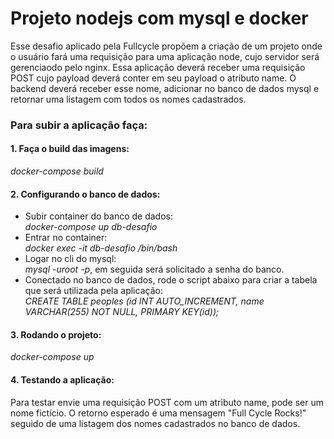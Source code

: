 # Projeto nodejs com mysql e docker
Esse desafio aplicado pela Fullcycle propõem a criação de um projeto onde o usuário fará uma requisição para uma aplicação node, cujo servidor será gerenciaodo pelo nginx. Essa aplicação deverá receber uma requisição POST cujo payload deverá conter em seu payload o atributo name. O backend deverá receber esse nome, adicionar no banco de dados mysql e retornar uma listagem com todos os nomes cadastrados.

<h3>Para subir a aplicação faça:</h3>

<h4>1. Faça o build das imagens: </h4>
<i>docker-compose build</i>

<h4>2. Configurando o banco de dados:</h4>
<ul>
    <li>
      Subir container do banco de dados: <br>  
      <i>docker-compose up db-desafio</i>
    </li>
    <li>
      Entrar no container: <br>
      <i>docker exec -it db-desafio /bin/bash</i>  
    </li>
    <li>
       Logar no cli do mysql:<br>
       <i>mysql -uroot -p</i>,
      em seguida será solicitado a senha do banco.<br>
    </li>
    <li>
      Conectado no banco de dados, rode o script abaixo para criar a tabela que será utilizada pela aplicação:<br>
      <i>CREATE TABLE peoples (id INT AUTO_INCREMENT, name VARCHAR(255) NOT NULL, PRIMARY KEY(id));</i>
    </li>
</ul>

<h4>3. Rodando o projeto:</h4>
<i>docker-compose up</i> 
  
<h4>4. Testando a aplicação:</h4>
Para testar envie uma requisição POST com um atributo name, pode ser um nome fictício. O retorno esperado é uma mensagem "Full Cycle Rocks!" seguido de uma listagem dos nomes cadastrados no banco de dados.



